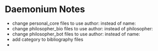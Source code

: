 # Daemonium Notes
- change personal_core files to use author: instead of name:
- change philosopher_bio files to use author: instead of philosopher:
- change philosopher_bot files to use author: instead of name:
- add category to bibliography files
- 